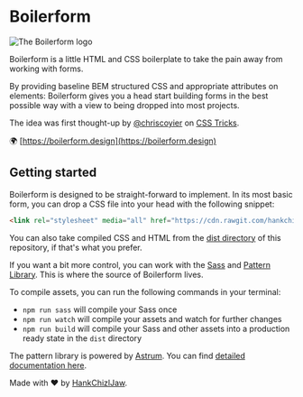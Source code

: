 # Boilerform

<img src="https://s3-us-west-2.amazonaws.com/s.cdpn.io/174183/share.png" style="max-width: 100%" alt="The Boilerform logo" />

Boilerform is a little HTML and CSS boilerplate to take the pain away from working with forms.

By providing baseline BEM structured CSS and appropriate attributes on elements: Boilerform gives you a head start building forms in the best possible way with a view to being dropped into most projects. 

The idea was first thought-up by [@chriscoyier](https://twitter.com/chriscoyier) on [CSS Tricks](https://css-tricks.com/boilerform).

🌍 [https://boilerform.design](https://boilerform.design)


## Getting started
Boilerform is designed to be straight-forward to implement. In its most basic form, you can drop a CSS file into your head with the following snippet:

```html
<link rel="stylesheet" media="all" href="https://cdn.rawgit.com/hankchizljaw/boilerform/bebf05ab/dist/css/boilerform.min.css" />
```

You can also take compiled CSS and HTML from the [dist directory](https://github.com/hankchizljaw/boilerform/tree/master/dist/) of this repository, if that's what you prefer.

If you want a bit more control, you can work with the [Sass](https://github.com/hankchizljaw/boilerform/tree/master/assets/scss) and [Pattern Library](https://github.com/hankchizljaw/boilerform/tree/master/pattern-library). This is where the source of Boilerform lives.

To compile assets, you can run the following commands in your terminal:

- `npm run sass` will compile your Sass once
- `npm run watch` will compile your assets and watch for further changes
- `npm run build` will compile your Sass and other assets into a production ready state in the `dist` directory

The pattern library is powered by [Astrum](http://astrum.nodividestudio.com/). You can find [detailed documentation here](https://github.com/NoDivide/Astrum).

Made with ❤️ by [HankChizlJaw](https://twitter.com/hankchizljaw).
